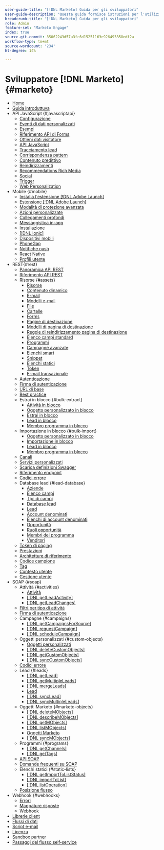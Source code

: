 ```yaml
---
user-guide-title: "[!DNL Marketo] Guida per gli sviluppatori"
user-guide-description: "Questa guida fornisce istruzioni per l'utilizzo delle  [!DNL Marketo] API."
breadcrumb-title: "[!DNL Marketo] Guida per gli sviluppatori"
role: Admin
feature-set: "Marketo Engage"
index: true
source-git-commit: 85062243d57a3fc6d15251163e926495858edf2a
workflow-type: tm+mt
source-wordcount: '234'
ht-degree: 14%

---
```



# Sviluppatore [!DNL Marketo] {#marketo}

- [Home](home.md)
- [Guida introduttuva](getting-started.md)
- API JavaScript {#javascriptapi}
   - [Configurazione](javascript-api/configuration.md)
   - [Eventi di dati personalizzati](javascript-api/custom-data-events.md)
   - [Esempi](javascript-api/examples.md)
   - [Riferimento API di Forms](javascript-api/forms-api-reference.md)
   - [Ottieni dati visitatore](javascript-api/get-visitor-data.md)
   - [API JavaScript](javascript-api/javascript-api.md)
   - [Tracciamento lead](javascript-api/lead-tracking.md)
   - [Corrispondenza pattern](javascript-api/pattern-match.md)
   - [Contenuto predittivo](javascript-api/predictive-content.md)
   - [Reindirizzamenti](javascript-api/redirect.md)
   - [Recommendations Rich Media](javascript-api/rich-media-recommendation.md)
   - [Social](javascript-api/social.md)
   - [Trigger](javascript-api/triggers.md)
   - [Web Personalization](javascript-api/web-personalization.md)
- Mobile {#mobile}
   - [Installa l&#39;estensione  [!DNL Adobe Launch] ](mobile/adobe-launch-extension-installation.md)
   - [Estensione [!DNL Adobe Launch]](mobile/adobe-launch-extension.md)
   - [Modalità di protezione avanzata](mobile/advanced-security-access-mode.md)
   - [Azioni personalizzate](mobile/custom-actions.md)
   - [Collegamenti profondi](mobile/enabling-deep-links-in-your-app.md)
   - [Messaggistica in-app](mobile/in-app-messages.md)
   - [Installazione](mobile/installation.md)
   - [[!DNL Ionic]](mobile/ionic.md)
   - [Dispositivi mobili](mobile/mobile.md)
   - [PhoneGap](mobile/phonegap.md)
   - [Notifiche push](mobile/push-notifications.md)
   - [React Native](mobile/react-native.md)
   - [Profili utente](mobile/user-profiles.md)
- REST{#rest}
   - [Panoramica API REST](rest-api/rest-api.md)
   - [Riferimento API REST](https://developer.adobe.com/marketo-apis/)
   - Risorse {#assets}
      - [Risorse](rest-api/assets.md)
      - [Contenuto dinamico](rest-api/dynamic-content.md)
      - [E-mail](rest-api/emails.md)
      - [Modelli e-mail](rest-api/email-templates.md)
      - [File](rest-api/files.md)
      - [Cartelle](rest-api/folders.md)
      - [Forms](rest-api/forms.md)
      - [Pagine di destinazione](rest-api/landing-pages.md)
      - [Modelli di pagina di destinazione](rest-api/landing-page-templates.md)
      - [Regole di reindirizzamento pagina di destinazione](rest-api/landing-page-redirect-rules.md)
      - [Elenco campi standard](rest-api/list-of-standard-fields.md)
      - [Programmi](rest-api/programs.md)
      - [Campagne avanzate](rest-api/smart-campaigns.md)
      - [Elenchi smart](rest-api/smart-lists.md)
      - [Snippet](rest-api/snippets.md)
      - [Elenchi statici](rest-api/static-lists.md)
      - [Token](rest-api/tokens.md)
      - [E-mail transazionale](rest-api/transactional-email.md)
   - [Autenticazione](rest-api/authentication.md)
   - [Firma di autenticazione](rest-api/authentication-signature.md)
   - [URL di base](rest-api/base-url.md)
   - [Best practice](rest-api/marketo-integration-best-practices.md)
   - Estrai in blocco {#bulk-extract}
      - [Attività in blocco](rest-api/bulk-activity-extract.md)
      - [Oggetto personalizzato in blocco](rest-api/bulk-custom-object-extract.md)
      - [Estrai in blocco](rest-api/bulk-extract.md)
      - [Lead in blocco](rest-api/bulk-lead-extract.md)
      - [Membro programma in blocco](rest-api/bulk-program-member-extract.md)
   - Importazione in blocco {#bulk-import}
      - [Oggetto personalizzato in blocco](rest-api/bulk-custom-object-import.md)
      - [Importazione in blocco](rest-api/bulk-import.md)
      - [Lead in blocco](rest-api/bulk-lead-import.md)
      - [Membro programma in blocco](rest-api/bulk-program-member-import.md)
   - [Canali](rest-api/channels.md)
   - [Servizi personalizzati](rest-api/custom-services.md)
   - [Scarica definizioni Swagger](rest-api/swagger.md)
   - [Riferimento endpoint](rest-api/endpoint-reference.md)
   - [Codici errore](rest-api/error-codes.md)
   - Database lead {#lead-database}
      - [Aziende](rest-api/companies.md)
      - [Elenco campi](rest-api/fields.md)
      - [Tipi di campi](rest-api/field-types.md)
      - [Database lead](rest-api/lead-database.md)
      - [Lead](rest-api/leads.md)
      - [Account denominati](rest-api/named-accounts.md)
      - [Elenchi di account denominati](rest-api/named-account-lists.md)
      - [Opportunità](rest-api/opportunities.md)
      - [Ruoli opportunità](rest-api/opportunity-roles.md)
      - [Membri del programma](rest-api/program-members.md)
      - [Venditori](rest-api/sales-persons.md)
   - [Token di paging](rest-api/paging-tokens.md)
   - [Prestazioni](rest-api/performance.md)
   - [Architetture di riferimento](rest-api/reference-architectures.md)
   - [Codice campione](https://github.com/Marketo/REST-Sample-Code)
   - [Tag](rest-api/tags.md)
   - [Contesto utente](rest-api/user-context.md)
   - [Gestione utente](rest-api/user-management.md)
- SOAP {#soap}
   - Attività {#activities}
      - [Attività](soap-api/activities.md)
      - [[!DNL getLeadActivity]](soap-api/getleadactivity.md)
      - [[!DNL getLeadChanges]](soap-api/getleadchanges.md)
   - [Filtri per tipo di attività](soap-api/activity-type-filters.md)
   - [Firma di autenticazione](soap-api/authentication-signature.md)
   - Campagne {#campaigns}
      - [[!DNL getCampaignsForSource]](soap-api/getcampaignsforsource.md)
      - [[!DNL requestCampaign]](soap-api/requestcampaign.md)
      - [[!DNL scheduleCampaign]](soap-api/schedulecampaign.md)
   - Oggetti personalizzati {#custom-objects}
      - [Oggetti personalizzati](soap-api/custom-objects.md)
      - [[!DNL deleteCustomObjects]](soap-api/deletecustomobjects.md)
      - [[!DNL getCustomObjects]](soap-api/getcustomobjects.md)
      - [[!DNL syncCustomObjects]](soap-api/synccustomobjects.md)
   - [Codici errore](soap-api/error-codes.md)
   - Lead {#leads}
      - [[!DNL getLead]](soap-api/getlead.md)
      - [[!DNL getMultipleLeads]](soap-api/getmultipleleads.md)
      - [[!DNL mergeLeads]](soap-api/mergeleads.md)
      - [Lead](soap-api/leads.md)
      - [[!DNL syncLead]](soap-api/synclead.md)
      - [[!DNL syncMultipleLeads]](soap-api/syncmultipleleads.md)
   - Oggetti Marketo {#marketo-objects}
      - [[!DNL deleteMObjects]](soap-api/deletemobjects.md)
      - [[!DNL describeMObjects]](soap-api/describemobject.md)
      - [[!DNL getMObjects]](soap-api/getmobjects.md)
      - [[!DNL listMObjects]](soap-api/listmobjects.md)
      - [Oggetti Marketo](soap-api/marketo-objects.md)
      - [[!DNL syncMObjects]](soap-api/syncmobjects.md)
   - Programmi {#programs}
      - [[!DNL getChannels]](soap-api/getchannels.md)
      - [[!DNL getTags]](soap-api/gettags.md)
   - [API SOAP](soap-api/soap-api.md)
   - [Domande frequenti su SOAP](soap-api/soap-faq.md)
   - Elenchi statici {#static-lists}
      - [[!DNL getImportToListStatus]](soap-api/getimporttoliststatus.md)
      - [[!DNL importToList]](soap-api/importtolist.md)
      - [[!DNL listOperation]](soap-api/listoperation.md)
   - [Posizione flusso](soap-api/stream-position.md)
- Webhook {#webhooks}
   - [Errori](webhooks/errors.md)
   - [Mappature risposte](webhooks/response-mappings.md)
   - [Webhook](webhooks/webhooks.md)
- [Librerie client](https://github.com/Marketo/Community-Supported-Client-Libraries)
- [Flussi di dati](data-streams.md)
- [Script e-mail](email-scripting.md)
- [Licenza](api-license.md)
- [Sandbox partner](partner-sandbox.md)
- [Passaggi del flusso self-service](self-service-flow-steps.md)
